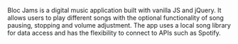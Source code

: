 Bloc Jams is a digital music application built with vanilla JS and jQuery. It allows users to play different songs with the optional functionality of song pausing, stopping and volume adjustment. The app uses a local song library for data access and has the flexibility to connect to APIs such as Spotify.

